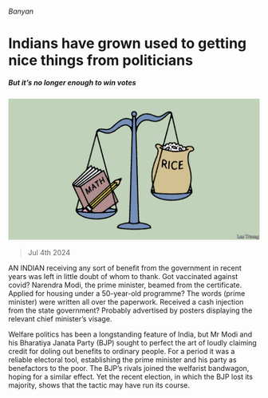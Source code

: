 ###### Banyan

# Indians have grown used to getting nice things from politicians 

##### But it’s no longer enough to win votes 

![image](images/20240706_ASD000.jpg) 

> Jul 4th 2024 

AN INDIAN receiving any sort of benefit from the government in recent years was left in little doubt of whom to thank. Got vaccinated against covid? Narendra Modi, the prime minister, beamed from the certificate. Applied for housing under a 50-year-old programme? The words  (prime minister) were written all over the paperwork. Received a cash injection from the state government? Probably advertised by posters displaying the relevant chief minister’s visage.

Welfare politics has been a longstanding feature of India, but Mr Modi and his Bharatiya Janata Party (BJP) sought to perfect the art of loudly claiming credit for doling out benefits to ordinary people. For a period it was a reliable electoral tool, establishing the prime minister and his party as benefactors to the poor. The BJP’s rivals joined the welfarist bandwagon, hoping for a similar effect. Yet the recent election, in which the BJP lost its majority, shows that the tactic may have run its course.

